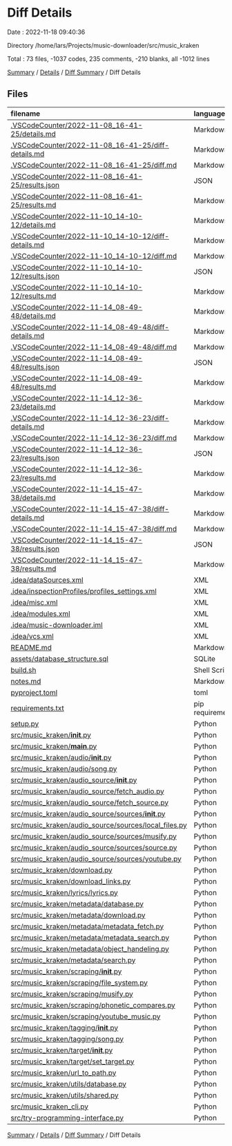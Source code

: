 # Diff Details

Date : 2022-11-18 09:40:36

Directory /home/lars/Projects/music-downloader/src/music_kraken

Total : 73 files,  -1037 codes, 235 comments, -210 blanks, all -1012 lines

[Summary](results.md) / [Details](details.md) / [Diff Summary](diff.md) / Diff Details

## Files
| filename | language | code | comment | blank | total |
| :--- | :--- | ---: | ---: | ---: | ---: |
| [.VSCodeCounter/2022-11-08_16-41-25/details.md](/.VSCodeCounter/2022-11-08_16-41-25/details.md) | Markdown | -43 | 0 | -6 | -49 |
| [.VSCodeCounter/2022-11-08_16-41-25/diff-details.md](/.VSCodeCounter/2022-11-08_16-41-25/diff-details.md) | Markdown | -25 | 0 | -6 | -31 |
| [.VSCodeCounter/2022-11-08_16-41-25/diff.md](/.VSCodeCounter/2022-11-08_16-41-25/diff.md) | Markdown | -21 | 0 | -7 | -28 |
| [.VSCodeCounter/2022-11-08_16-41-25/results.json](/.VSCodeCounter/2022-11-08_16-41-25/results.json) | JSON | -1 | 0 | 0 | -1 |
| [.VSCodeCounter/2022-11-08_16-41-25/results.md](/.VSCodeCounter/2022-11-08_16-41-25/results.md) | Markdown | -28 | 0 | -7 | -35 |
| [.VSCodeCounter/2022-11-10_14-10-12/details.md](/.VSCodeCounter/2022-11-10_14-10-12/details.md) | Markdown | -52 | 0 | -6 | -58 |
| [.VSCodeCounter/2022-11-10_14-10-12/diff-details.md](/.VSCodeCounter/2022-11-10_14-10-12/diff-details.md) | Markdown | -30 | 0 | -6 | -36 |
| [.VSCodeCounter/2022-11-10_14-10-12/diff.md](/.VSCodeCounter/2022-11-10_14-10-12/diff.md) | Markdown | -26 | 0 | -7 | -33 |
| [.VSCodeCounter/2022-11-10_14-10-12/results.json](/.VSCodeCounter/2022-11-10_14-10-12/results.json) | JSON | -1 | 0 | 0 | -1 |
| [.VSCodeCounter/2022-11-10_14-10-12/results.md](/.VSCodeCounter/2022-11-10_14-10-12/results.md) | Markdown | -31 | 0 | -7 | -38 |
| [.VSCodeCounter/2022-11-14_08-49-48/details.md](/.VSCodeCounter/2022-11-14_08-49-48/details.md) | Markdown | -64 | 0 | -6 | -70 |
| [.VSCodeCounter/2022-11-14_08-49-48/diff-details.md](/.VSCodeCounter/2022-11-14_08-49-48/diff-details.md) | Markdown | -42 | 0 | -6 | -48 |
| [.VSCodeCounter/2022-11-14_08-49-48/diff.md](/.VSCodeCounter/2022-11-14_08-49-48/diff.md) | Markdown | -26 | 0 | -7 | -33 |
| [.VSCodeCounter/2022-11-14_08-49-48/results.json](/.VSCodeCounter/2022-11-14_08-49-48/results.json) | JSON | -1 | 0 | 0 | -1 |
| [.VSCodeCounter/2022-11-14_08-49-48/results.md](/.VSCodeCounter/2022-11-14_08-49-48/results.md) | Markdown | -33 | 0 | -7 | -40 |
| [.VSCodeCounter/2022-11-14_12-36-23/details.md](/.VSCodeCounter/2022-11-14_12-36-23/details.md) | Markdown | -34 | 0 | -6 | -40 |
| [.VSCodeCounter/2022-11-14_12-36-23/diff-details.md](/.VSCodeCounter/2022-11-14_12-36-23/diff-details.md) | Markdown | -40 | 0 | -6 | -46 |
| [.VSCodeCounter/2022-11-14_12-36-23/diff.md](/.VSCodeCounter/2022-11-14_12-36-23/diff.md) | Markdown | -28 | 0 | -7 | -35 |
| [.VSCodeCounter/2022-11-14_12-36-23/results.json](/.VSCodeCounter/2022-11-14_12-36-23/results.json) | JSON | -1 | 0 | 0 | -1 |
| [.VSCodeCounter/2022-11-14_12-36-23/results.md](/.VSCodeCounter/2022-11-14_12-36-23/results.md) | Markdown | -20 | 0 | -7 | -27 |
| [.VSCodeCounter/2022-11-14_15-47-38/details.md](/.VSCodeCounter/2022-11-14_15-47-38/details.md) | Markdown | -69 | 0 | -6 | -75 |
| [.VSCodeCounter/2022-11-14_15-47-38/diff-details.md](/.VSCodeCounter/2022-11-14_15-47-38/diff-details.md) | Markdown | -49 | 0 | -6 | -55 |
| [.VSCodeCounter/2022-11-14_15-47-38/diff.md](/.VSCodeCounter/2022-11-14_15-47-38/diff.md) | Markdown | -32 | 0 | -7 | -39 |
| [.VSCodeCounter/2022-11-14_15-47-38/results.json](/.VSCodeCounter/2022-11-14_15-47-38/results.json) | JSON | -1 | 0 | 0 | -1 |
| [.VSCodeCounter/2022-11-14_15-47-38/results.md](/.VSCodeCounter/2022-11-14_15-47-38/results.md) | Markdown | -34 | 0 | -7 | -41 |
| [.idea/dataSources.xml](/.idea/dataSources.xml) | XML | -12 | 0 | 0 | -12 |
| [.idea/inspectionProfiles/profiles_settings.xml](/.idea/inspectionProfiles/profiles_settings.xml) | XML | -6 | 0 | 0 | -6 |
| [.idea/misc.xml](/.idea/misc.xml) | XML | -4 | 0 | 0 | -4 |
| [.idea/modules.xml](/.idea/modules.xml) | XML | -9 | 0 | 0 | -9 |
| [.idea/music-downloader.iml](/.idea/music-downloader.iml) | XML | -11 | 0 | 0 | -11 |
| [.idea/vcs.xml](/.idea/vcs.xml) | XML | -6 | 0 | 0 | -6 |
| [README.md](/README.md) | Markdown | -138 | 0 | -60 | -198 |
| [assets/database_structure.sql](/assets/database_structure.sql) | SQLite | -53 | 0 | -6 | -59 |
| [build.sh](/build.sh) | Shell Script | -14 | -3 | -6 | -23 |
| [notes.md](/notes.md) | Markdown | -17 | 0 | -3 | -20 |
| [pyproject.toml](/pyproject.toml) | toml | -18 | 0 | -3 | -21 |
| [requirements.txt](/requirements.txt) | pip requirements | -8 | 0 | 0 | -8 |
| [setup.py](/setup.py) | Python | -28 | -1 | -3 | -32 |
| [src/music_kraken/__init__.py](/src/music_kraken/__init__.py) | Python | -5 | 5 | 4 | 4 |
| [src/music_kraken/__main__.py](/src/music_kraken/__main__.py) | Python | 1 | 3 | 0 | 4 |
| [src/music_kraken/audio/__init__.py](/src/music_kraken/audio/__init__.py) | Python | 0 | 0 | -1 | -1 |
| [src/music_kraken/audio/song.py](/src/music_kraken/audio/song.py) | Python | -3 | 0 | -1 | -4 |
| [src/music_kraken/audio_source/__init__.py](/src/music_kraken/audio_source/__init__.py) | Python | 0 | 0 | 1 | 1 |
| [src/music_kraken/audio_source/fetch_audio.py](/src/music_kraken/audio_source/fetch_audio.py) | Python | 65 | 20 | 22 | 107 |
| [src/music_kraken/audio_source/fetch_source.py](/src/music_kraken/audio_source/fetch_source.py) | Python | 37 | 28 | 15 | 80 |
| [src/music_kraken/audio_source/sources/__init__.py](/src/music_kraken/audio_source/sources/__init__.py) | Python | 0 | 0 | 1 | 1 |
| [src/music_kraken/audio_source/sources/local_files.py](/src/music_kraken/audio_source/sources/local_files.py) | Python | 40 | 0 | 18 | 58 |
| [src/music_kraken/audio_source/sources/musify.py](/src/music_kraken/audio_source/sources/musify.py) | Python | 126 | 120 | 37 | 283 |
| [src/music_kraken/audio_source/sources/source.py](/src/music_kraken/audio_source/sources/source.py) | Python | 10 | 5 | 6 | 21 |
| [src/music_kraken/audio_source/sources/youtube.py](/src/music_kraken/audio_source/sources/youtube.py) | Python | 69 | 67 | 20 | 156 |
| [src/music_kraken/download.py](/src/music_kraken/download.py) | Python | -56 | -11 | -18 | -85 |
| [src/music_kraken/download_links.py](/src/music_kraken/download_links.py) | Python | -30 | -11 | -15 | -56 |
| [src/music_kraken/lyrics/lyrics.py](/src/music_kraken/lyrics/lyrics.py) | Python | -1 | 0 | -1 | -2 |
| [src/music_kraken/metadata/database.py](/src/music_kraken/metadata/database.py) | Python | -161 | -66 | -40 | -267 |
| [src/music_kraken/metadata/download.py](/src/music_kraken/metadata/download.py) | Python | -254 | -24 | -63 | -341 |
| [src/music_kraken/metadata/metadata_fetch.py](/src/music_kraken/metadata/metadata_fetch.py) | Python | 254 | 24 | 63 | 341 |
| [src/music_kraken/metadata/metadata_search.py](/src/music_kraken/metadata/metadata_search.py) | Python | 253 | 40 | 72 | 365 |
| [src/music_kraken/metadata/object_handeling.py](/src/music_kraken/metadata/object_handeling.py) | Python | -19 | 0 | -6 | -25 |
| [src/music_kraken/metadata/search.py](/src/music_kraken/metadata/search.py) | Python | -253 | -40 | -72 | -365 |
| [src/music_kraken/scraping/__init__.py](/src/music_kraken/scraping/__init__.py) | Python | 0 | 0 | -1 | -1 |
| [src/music_kraken/scraping/file_system.py](/src/music_kraken/scraping/file_system.py) | Python | -40 | 0 | -18 | -58 |
| [src/music_kraken/scraping/musify.py](/src/music_kraken/scraping/musify.py) | Python | -100 | -2 | -35 | -137 |
| [src/music_kraken/scraping/phonetic_compares.py](/src/music_kraken/scraping/phonetic_compares.py) | Python | -15 | 0 | -8 | -23 |
| [src/music_kraken/scraping/youtube_music.py](/src/music_kraken/scraping/youtube_music.py) | Python | -66 | -2 | -19 | -87 |
| [src/music_kraken/tagging/__init__.py](/src/music_kraken/tagging/__init__.py) | Python | 0 | 0 | 1 | 1 |
| [src/music_kraken/tagging/song.py](/src/music_kraken/tagging/song.py) | Python | 3 | 0 | 1 | 4 |
| [src/music_kraken/target/__init__.py](/src/music_kraken/target/__init__.py) | Python | 0 | 0 | 1 | 1 |
| [src/music_kraken/target/set_target.py](/src/music_kraken/target/set_target.py) | Python | 36 | 7 | 18 | 61 |
| [src/music_kraken/url_to_path.py](/src/music_kraken/url_to_path.py) | Python | -35 | -6 | -18 | -59 |
| [src/music_kraken/utils/database.py](/src/music_kraken/utils/database.py) | Python | 158 | 80 | 40 | 278 |
| [src/music_kraken/utils/shared.py](/src/music_kraken/utils/shared.py) | Python | 11 | 2 | 1 | 14 |
| [src/music_kraken_cli.py](/src/music_kraken_cli.py) | Python | -3 | 0 | -2 | -5 |
| [src/try-programming-interface.py](/src/try-programming-interface.py) | Python | -3 | 0 | -2 | -5 |

[Summary](results.md) / [Details](details.md) / [Diff Summary](diff.md) / Diff Details